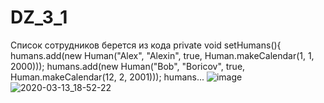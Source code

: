 # DZ_3_1
Список сотрудников берется из кода
private void setHumans(){
        humans.add(new Human("Alex", "Alexin", true, Human.makeCalendar(1, 1, 2000)));
        humans.add(new Human("Bob", "Boricov", true, Human.makeCalendar(12, 2, 2001)));
        humans...
![image](https://user-images.githubusercontent.com/58872563/76623281-5de6eb80-655d-11ea-984a-8fffb192f565.png)
![2020-03-13_18-52-22](https://user-images.githubusercontent.com/58872563/76623075-f29d1980-655c-11ea-9a16-93fa0fef1ef5.png)
